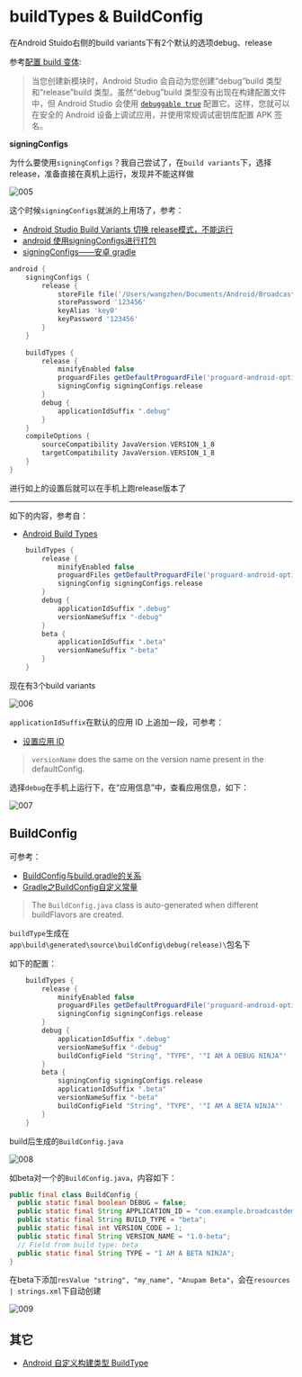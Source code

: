 # buildTypes & BuildConfig

在Android Stuido右侧的build variants下有2个默认的选项debug、release

参考[配置 build 变体](https://developer.android.com/studio/build/build-variants?hl=zh-cn):

> 当您创建新模块时，Android Studio 会自动为您创建“debug”build 类型和“release”build 类型。虽然“debug”build 类型没有出现在构建配置文件中，但 Android Studio 会使用 [`debuggable true`](https://google.github.io/android-gradle-dsl/current/com.android.build.gradle.internal.dsl.BuildType.html#com.android.build.gradle.internal.dsl.BuildType:debuggable) 配置它。这样，您就可以在安全的 Android 设备上调试应用，并使用常规调试密钥库配置 APK 签名。



**signingConfigs**

为什么要使用`signingConfigs`？我自己尝试了，在`build variants`下，选择release，准备直接在真机上运行，发现并不能这样做

![005](https://github.com/winfredzen/Android-Basic/blob/master/Gradle/images/005.png)

这个时候`signingConfigs`就派的上用场了，参考：

+ [Android Studio Build Variants 切换 release模式，不能运行](https://blog.csdn.net/lijia1201900857/article/details/89397403)
+ [android 使用signingConfigs进行打包](https://blog.csdn.net/bzlj2912009596/article/details/78188570)
+ [signingConfigs——安卓 gradle](https://juejin.cn/post/6844904008054734862)

```groovy
android {
    signingConfigs {
        release {
            storeFile file('/Users/wangzhen/Documents/Android/BroadcastDemo/release.jks')
            storePassword '123456'
            keyAlias 'key0'
            keyPassword '123456'
        }
    }
    
    buildTypes {
        release {
            minifyEnabled false
            proguardFiles getDefaultProguardFile('proguard-android-optimize.txt'), 'proguard-rules.pro'
            signingConfig signingConfigs.release
        }
        debug {
            applicationIdSuffix ".debug"
        }
    }
    compileOptions {
        sourceCompatibility JavaVersion.VERSION_1_8
        targetCompatibility JavaVersion.VERSION_1_8
    }
}
```

进行如上的设置后就可以在手机上跑release版本了

-----

如下的内容，参考自：

+ [Android Build Types](https://www.journaldev.com/21533/android-build-types-product-flavors)

```groovy
    buildTypes {
        release {
            minifyEnabled false
            proguardFiles getDefaultProguardFile('proguard-android-optimize.txt'), 'proguard-rules.pro'
            signingConfig signingConfigs.release
        }
        debug {
            applicationIdSuffix ".debug"
            versionNameSuffix "-debug"
        }
        beta {
            applicationIdSuffix ".beta"
            versionNameSuffix "-beta"
        }
    }
```

现在有3个build variants

![006](https://github.com/winfredzen/Android-Basic/blob/master/Gradle/images/006.png)

`applicationIdSuffix`在默认的应用 ID 上追加一段，可参考：

+ [设置应用 ID](https://developer.android.com/studio/build/application-id?hl=zh-cn)

> `versionName` does the same on the version name present in the defaultConfig.

选择`debug`在手机上运行下，在“应用信息”中，查看应用信息，如下：

![007](https://github.com/winfredzen/Android-Basic/blob/master/Gradle/images/007.jpg)



## BuildConfig

可参考：

+ [BuildConfig与build.gradle的关系](https://www.jianshu.com/p/3d9b23afe514)
+ [Gradle之BuildConfig自定义常量](https://www.jianshu.com/p/274c9d95cf76)



> The `BuildConfig.java` class is auto-generated when different buildFlavors are created.

`buildType`生成在`app\build\generated\source\buildConfig\debug(release)\`包名下

如下的配置：

```groovy
    buildTypes {
        release {
            minifyEnabled false
            proguardFiles getDefaultProguardFile('proguard-android-optimize.txt'), 'proguard-rules.pro'
            signingConfig signingConfigs.release
        }
        debug {
            applicationIdSuffix ".debug"
            versionNameSuffix "-debug"
            buildConfigField "String", "TYPE", '"I AM A DEBUG NINJA"'
        }
        beta {
            signingConfig signingConfigs.release
            applicationIdSuffix ".beta"
            versionNameSuffix "-beta"
            buildConfigField "String", "TYPE", '"I AM A BETA NINJA"'
        }
    }
```

build后生成的`BuildConfig.java`

![008](https://github.com/winfredzen/Android-Basic/blob/master/Gradle/images/008.png)

如beta对一个的`BuildConfig.java`，内容如下：

```java
public final class BuildConfig {
  public static final boolean DEBUG = false;
  public static final String APPLICATION_ID = "com.example.broadcastdemo.beta";
  public static final String BUILD_TYPE = "beta";
  public static final int VERSION_CODE = 1;
  public static final String VERSION_NAME = "1.0-beta";
  // Field from build type: beta
  public static final String TYPE = "I AM A BETA NINJA";
}
```



在beta下添加`resValue "string", "my_name", "Anupam Beta"`，会在`resources | strings.xml`下自动创建

![009](https://github.com/winfredzen/Android-Basic/blob/master/Gradle/images/009.png)



## 其它

+ [Android 自定义构建类型 BuildType](https://juejin.cn/post/6844903538200412168)





































